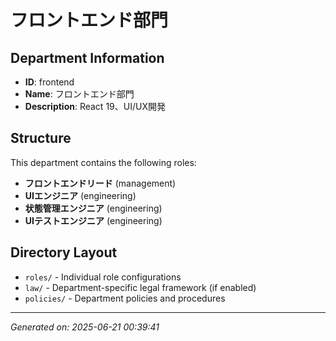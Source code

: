 # フロントエンド部門

## Department Information
- **ID**: frontend
- **Name**: フロントエンド部門
- **Description**: React 19、UI/UX開発

## Structure
This department contains the following roles:

- **フロントエンドリード** (management)
- **UIエンジニア** (engineering)
- **状態管理エンジニア** (engineering)
- **UIテストエンジニア** (engineering)

## Directory Layout
- `roles/` - Individual role configurations
- `law/` - Department-specific legal framework (if enabled)
- `policies/` - Department policies and procedures

---
*Generated on: 2025-06-21 00:39:41*
